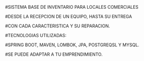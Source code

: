 #SISTEMA BASE DE INVENTARIO PARA LOCALES COMERCIALES

#DESDE LA RECEPCION DE UN EQUIPO, HASTA SU ENTREGA

#CON CADA CARACTERISTICA Y SU REPARACION.

#TECNOLOGIAS UTILIZADAS:

#SPRING BOOT, MAVEN, LOMBOK, JPA, POSTGREQSL Y 
MYSQL.

#SE PUEDE ADAPTAR A TU EMPRENDIMIENTO.
